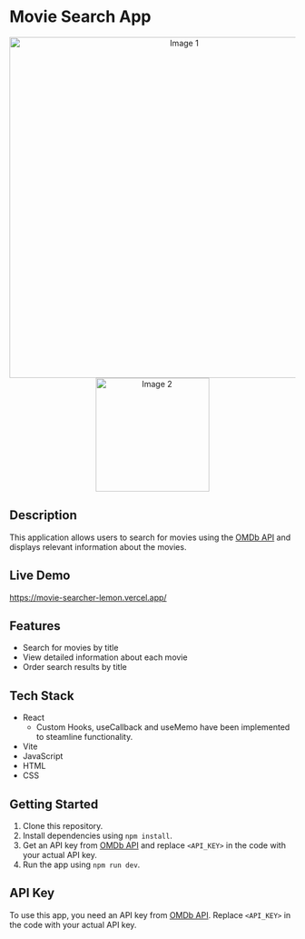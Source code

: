 # Movie Search App

<div align="center">
  <img src="https://github.com/Almudena-Rendon/movie-searcher/assets/126793941/2fa34cbe-6c57-45ca-95b4-6cb648790b92" alt="Image 1" width="600"/>
  <img src="https://github.com/Almudena-Rendon/movie-searcher/assets/126793941/1bf6932c-233e-4076-9237-8060d99c7b58" alt="Image 2" width="200"/>
</div>

## Description

This application allows users to search for movies using the [OMDb API](https://www.omdbapi.com) and displays relevant information about the movies.

## Live Demo

https://movie-searcher-lemon.vercel.app/

## Features

- Search for movies by title
- View detailed information about each movie
- Order search results by title

## Tech Stack

- React
   - Custom Hooks, useCallback and useMemo have been implemented to steamline functionality.
- Vite
- JavaScript
- HTML
- CSS

## Getting Started

1. Clone this repository.
2. Install dependencies using `npm install`.
3. Get an API key from [OMDb API](https://www.omdbapi.com) and replace `<API_KEY>` in the code with your actual API key.
4. Run the app using `npm run dev`.


## API Key

To use this app, you need an API key from [OMDb API](https://www.omdbapi.com). Replace `<API_KEY>` in the code with your actual API key.

